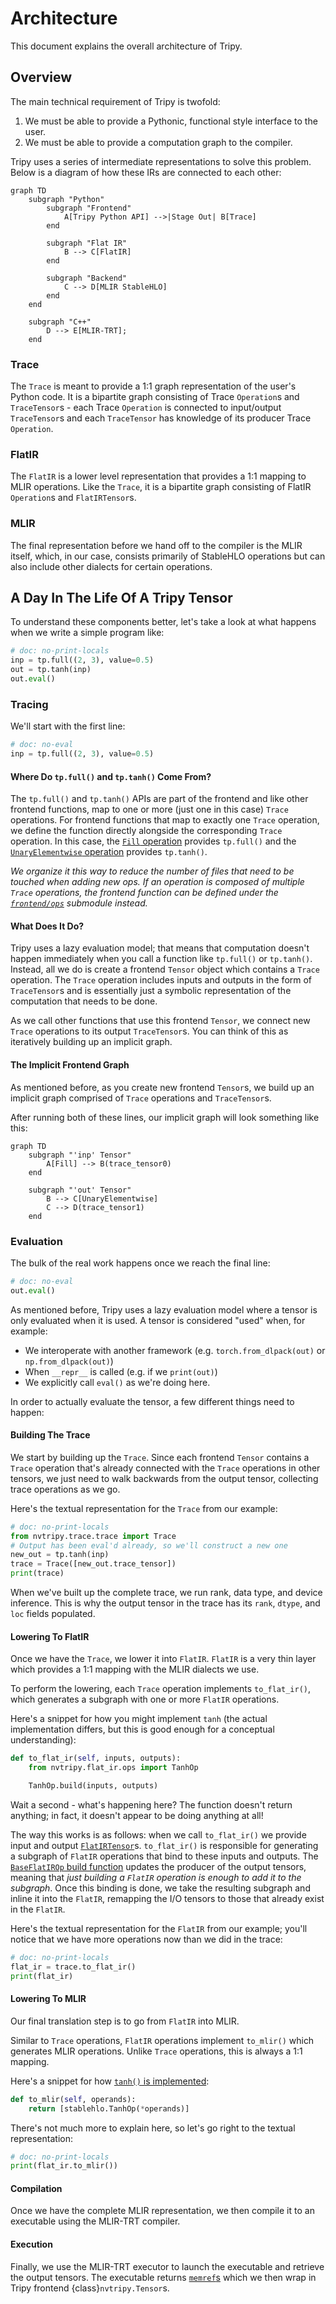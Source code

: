# Architecture

This document explains the overall architecture of Tripy.


## Overview

The main technical requirement of Tripy is twofold:

1. We must be able to provide a Pythonic, functional style interface to the user.
2. We must be able to provide a computation graph to the compiler.

Tripy uses a series of intermediate representations to solve this problem.
Below is a diagram of how these IRs are connected to each other:

```mermaid
graph TD
    subgraph "Python"
        subgraph "Frontend"
            A[Tripy Python API] -->|Stage Out| B[Trace]
        end

        subgraph "Flat IR"
            B --> C[FlatIR]
        end

        subgraph "Backend"
            C --> D[MLIR StableHLO]
        end
    end

    subgraph "C++"
        D --> E[MLIR-TRT];
    end
```

### Trace

The `Trace` is meant to provide a 1:1 graph representation of the user's Python code.
It is a bipartite graph consisting of Trace `Operation`s and `TraceTensor`s - each Trace `Operation`
is connected to input/output `TraceTensor`s and each `TraceTensor` has knowledge of its
producer Trace `Operation`.


### FlatIR

The `FlatIR` is a lower level representation that provides a 1:1 mapping to MLIR operations.
Like the `Trace`, it is a bipartite graph consisting of FlatIR `Operation`s and `FlatIRTensor`s.


### MLIR

The final representation before we hand off to the compiler is the MLIR itself, which, in our case,
consists primarily of StableHLO operations but can also include other dialects for certain operations.


## A Day In The Life Of A Tripy Tensor

To understand these components better, let's take a look at what happens when we write a simple
program like:
```py
# doc: no-print-locals
inp = tp.full((2, 3), value=0.5)
out = tp.tanh(inp)
out.eval()
```


### Tracing

We'll start with the first line:

```py
# doc: no-eval
inp = tp.full((2, 3), value=0.5)
```

#### Where Do `tp.full()` and `tp.tanh()` Come From?

The `tp.full()` and `tp.tanh()` APIs are part of the frontend and like other frontend functions, map to one or more
(just one in this case) `Trace` operations. For frontend functions that map to exactly one `Trace` operation,
we define the function directly alongside the corresponding `Trace` operation.
In this case, the [`Fill` operation](source:/nvtripy/trace/ops/fill.py) provides `tp.full()` and
the [`UnaryElementwise` operation](source:/nvtripy/trace/ops/unary_elementwise.py) provides `tp.tanh()`.

*We organize it this way to reduce the number of files that need to be touched when adding new ops.*
    *If an operation is composed of multiple `Trace` operations, the frontend function can be*
    *defined under the [`frontend/ops`](source:/nvtripy/frontend/ops) submodule instead.*

#### What Does It Do?

Tripy uses a lazy evaluation model; that means that computation doesn't happen immediately when you call a function
like `tp.full()` or `tp.tanh()`. Instead, all we do is create a frontend `Tensor` object which contains a `Trace` operation.
The `Trace` operation includes inputs and outputs in the form of `TraceTensor`s and is essentially just a symbolic
representation of the computation that needs to be done.

As we call other functions that use this frontend `Tensor`, we connect new `Trace` operations to its output
`TraceTensor`s. You can think of this as iteratively building up an implicit graph.


#### The Implicit Frontend Graph

As mentioned before, as you create new frontend `Tensor`s, we build up an implicit graph comprised
of `Trace` operations and `TraceTensor`s.

After running both of these lines, our implicit graph will look something like this:

```mermaid
graph TD
    subgraph "'inp' Tensor"
        A[Fill] --> B(trace_tensor0)
    end

    subgraph "'out' Tensor"
        B --> C[UnaryElementwise]
        C --> D(trace_tensor1)
    end
```

### Evaluation

The bulk of the real work happens once we reach the final line:
```py
# doc: no-eval
out.eval()
```

As mentioned before, Tripy uses a lazy evaluation model where a tensor is only evaluated when it is used.
A tensor is considered "used" when, for example:

- We interoperate with another framework (e.g. `torch.from_dlpack(out)` or `np.from_dlpack(out)`)
- When `__repr__` is called (e.g. if we `print(out)`)
- We explicitly call `eval()` as we're doing here.

In order to actually evaluate the tensor, a few different things need to happen:

#### Building The Trace

We start by building up the `Trace`. Since each frontend `Tensor` contains a `Trace` operation that's already
connected with the `Trace` operations in other tensors, we just need to walk backwards from the output tensor,
collecting trace operations as we go.

Here's the textual representation for the `Trace` from our example:

<!-- Tripy: DOC: OMIT Start -->
```py
# doc: no-print-locals
from nvtripy.trace.trace import Trace
# Output has been eval'd already, so we'll construct a new one
new_out = tp.tanh(inp)
trace = Trace([new_out.trace_tensor])
print(trace)
```
<!-- Tripy: DOC: OMIT End -->

When we've built up the complete trace, we run rank, data type, and device inference. This is why the
output tensor in the trace has its `rank`, `dtype`, and `loc` fields populated.

#### Lowering To FlatIR

Once we have the `Trace`, we lower it into `FlatIR`. `FlatIR` is a very thin layer which provides a 1:1
mapping with the MLIR dialects we use.

To perform the lowering, each `Trace` operation implements `to_flat_ir()`, which generates a subgraph with
one or more `FlatIR` operations.

Here's a snippet for how you might implement `tanh` (the actual implementation differs,
but this is good enough for a conceptual understanding):

```py
def to_flat_ir(self, inputs, outputs):
    from nvtripy.flat_ir.ops import TanhOp

    TanhOp.build(inputs, outputs)
```

Wait a second - what's happening here? The function doesn't return anything; in fact, it doesn't appear to be doing
anything at all!

The way this works is as follows: when we call `to_flat_ir()` we provide input and output
[`FlatIRTensor`](source:/nvtripy/flat_ir/tensor.py)s. `to_flat_ir()` is responsible for generating a
subgraph of `FlatIR` operations that bind to these inputs and outputs. The
[`BaseFlatIROp` build function](source:/nvtripy/flat_ir/ops/base.py) updates the producer of the output tensors,
meaning that *just building a `FlatIR` operation is enough to add it to the subgraph*. Once this binding
is done, we take the resulting subgraph and inline it into the `FlatIR`, remapping the I/O tensors to those
that already exist in the `FlatIR`.

Here's the textual representation for the `FlatIR` from our example; you'll notice that we have more operations
now than we did in the trace:

<!-- Tripy: DOC: OMIT Start -->
```py
# doc: no-print-locals
flat_ir = trace.to_flat_ir()
print(flat_ir)
```
<!-- Tripy: DOC: OMIT End -->

#### Lowering To MLIR

Our final translation step is to go from `FlatIR` into MLIR.

Similar to `Trace` operations, `FlatIR` operations implement `to_mlir()` which generates MLIR operations.
Unlike `Trace` operations, this is always a 1:1 mapping.

Here's a snippet for how [`tanh()` is implemented](source:/nvtripy/flat_ir/ops/tanh.py):
```py
def to_mlir(self, operands):
    return [stablehlo.TanhOp(*operands)]
```

There's not much more to explain here, so let's go right to the textual representation:

<!-- Tripy: DOC: OMIT Start -->
```py
# doc: no-print-locals
print(flat_ir.to_mlir())
```
<!-- Tripy: DOC: OMIT End -->

#### Compilation

Once we have the complete MLIR representation, we then compile it to an executable using the MLIR-TRT compiler.


#### Execution

Finally, we use the MLIR-TRT executor to launch the executable and retrieve the output tensors.
The executable returns [`memref`s](https://mlir.llvm.org/docs/Dialects/MemRef/) which we then
wrap in Tripy frontend {class}`nvtripy.Tensor`s.
